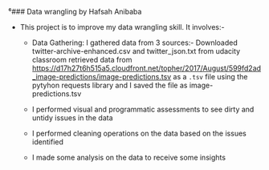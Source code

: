 ⁶### Data wrangling by Hafsah Anibaba

- This project is to improve my data wrangling skill. It involves:-
  -  Data Gathering: I gathered data from 3 sources:-
    Downloaded  twitter-archive-enhanced.csv and twitter_json.txt from udacity classroom
    retrieved data from https://d17h27t6h515a5.cloudfront.net/topher/2017/August/599fd2ad_image-predictions/image-predictions.tsv as a `.tsv` file using the pytyhon requests library and I saved the file as image-predictions.tsv

  - I performed visual and programmatic assessments to see dirty and untidy issues in the data
  - I performed cleaning operations on the data based on the issues identified
  - I made some analysis on the data to receive some insights
